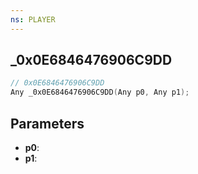 ```yaml
---
ns: PLAYER
---
```

## _0x0E6846476906C9DD

```c
// 0x0E6846476906C9DD
Any _0x0E6846476906C9DD(Any p0, Any p1);
```

## Parameters
* **p0**:
* **p1**:
